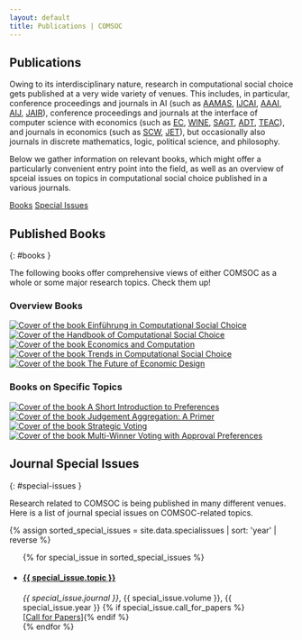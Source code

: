 ```yaml
---
layout: default
title: Publications | COMSOC
---
```


<section markdown="1" class="section-with-navs">

# Publications

Owing to its interdisciplinary nature, research in computational social choice gets published at a very wide variety of venues. 
This includes, in particular, conference proceedings and journals in AI (such as 
[AAMAS](http://dblp.uni-trier.de/db/conf/atal/), 
[IJCAI](http://dblp.uni-trier.de/db/conf/ijcai/), 
[AAAI](http://dblp.uni-trier.de/db/conf/aaai/), 
[AIJ](http://dblp.uni-trier.de/db/journals/ai/), 
[JAIR](http://dblp.uni-trier.de/db/journals/jair/)), 
conference proceedings and journals at the interface of computer science with economics (such as 
[EC](http://dblp.uni-trier.de/db/conf/sigecom/), 
[WINE](http://dblp.uni-trier.de/db/conf/wine/), 
[SAGT](http://dblp.uni-trier.de/db/conf/sagt/), 
[ADT](http://dblp.uni-trier.de/db/conf/aldt/), 
[TEAC](http://dblp.uni-trier.de/db/journals/teco/)), 
and journals in economics (such as 
[SCW](http://dblp.uni-trier.de/db/journals/scw/), 
[JET](http://dblp.uni-trier.de/db/journals/jet/)), 
but occasionally also journals in discrete mathematics, logic, political science, and philosophy.

Below we gather information on relevant books, which might offer a particularly convenient entry point into the field, 
as well as an overview of spceial issues on topics in computational social choice published in a various journals.

<div class="page-navigation-wrap">
<div class="page-navigation">
<span><a href="#books">Books</a></span>
<span><a href="#special-issues">Special Issues</a></span>
</div>
</div>
</section>

<section markdown="1">

## Published Books
{: #books }

The following books offer comprehensive views of either COMSOC as a whole or some major research
topics. Check them up!

### Overview Books

<div class="books-wrapper">
  <a href="https://link.springer.com/book/10.1007/978-3-8274-2571-3"><img src="{{ site.baseurl }}/assets/images/books/EinfuehrungCOMSOC.jpeg" alt="Cover of the book Einführung in Computational Social Choice"></a>
  <a href="https://www.cambridge.org/download_file/951600"><img src="{{ site.baseurl }}/assets/images/books/HandbookCOMSOC.png" alt="Cover of the Handbook of Computational Social Choice"></a>
  <a href="https://link.springer.com/book/10.1007/978-3-662-47904-9"><img src="{{ site.baseurl }}/assets/images/books/EconomicsComputation.jpeg" alt="Cover of the book Economics and Computation"></a>
  <a href="https://archive.illc.uva.nl/COST-IC1205/Book/"><img src="{{ site.baseurl }}/assets/images/books/TrendsCOMSOC.png" alt="Cover of the book Trends in Computational Social Choice"></a>
  <a href="https://link.springer.com/book/10.1007/978-3-030-18050-8"><img src="{{ site.baseurl }}/assets/images/books/FutureEconomicDesign.jpeg" alt="Cover of the book The Future of Economic Design"></a>
</div>

### Books on Specific Topics

<div class="books-wrapper">
  <a href="https://link.springer.com/book/10.1007/978-3-031-01556-4"><img src="{{ site.baseurl }}/assets/images/books/ShortIntroPref.jpeg" alt="Cover of the book A Short Introduction to Preferences"></a>
  <a href="https://link.springer.com/book/10.1007/978-3-031-01568-7"><img src="{{ site.baseurl }}/assets/images/books/JudgmentAggregationPrimer.jpeg" alt="Cover of the book Judgement Aggregation: A Primer"></a>
  <a href="https://link.springer.com/book/10.1007/978-3-031-01579-3"><img src="{{ site.baseurl }}/assets/images/books/StrategicVoting.jpeg" alt="Cover of the book Strategic Voting"></a>
  <a href="https://link.springer.com/content/pdf/10.1007/978-3-031-09016-5.pdf"><img src="{{ site.baseurl }}/assets/images/books/MultiWinnerApproval.jpeg" alt="Cover of the book Multi-Winner Voting with Approval Preferences"></a>
</div>

</section>

<section markdown="1">

## Journal Special Issues
{: #special-issues }

Research related to COMSOC is being published in many different venues. Here is a list of journal
special issues on COMSOC-related topics.


{% assign sorted_special_issues = site.data.specialissues | sort: 'year' | reverse %}

<ul id="special-issues-list">
{% for special_issue in sorted_special_issues %}
<li>
<h4><a href="{{ special_issue.url }}">{{ special_issue.topic }}</a></h4>
<i>{{ special_issue.journal }}</i>, {{ special_issue.volume }}, {{ special_issue.year }}
{% if special_issue.call_for_papers %}<br><a class="resource-link" href="{{ special_issue.call_for_papers }}">[Call for Papers]</a>{% endif %}
</li>
{% endfor %}
</ul>

</section>
